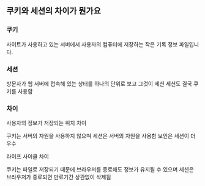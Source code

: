 ## 쿠키와 세션의 차이가 뭔가요

### 쿠키
사이트가 사용하고 있는 서버에서 사용자의 컴퓨터에 저장하는 작은 기록 정보 파일입니다.



### 세션
방문자가 웹 서버에 접속해 있는 상태를 하나의 단위로 보고 그것이 세션
세션도 결국 쿠키를 사용함


### 차이
사용자의 정보가 저장되는 위치 차이

쿠키는 서버의 자원을 사용하지 않으며 세션은 서버의 자원을 사용함
보안은 세션이 더 우수


라이프 사이클 차이

쿠키는 파일로 저장되기 때문에 브라우저를 종료해도 정보가 유지될 수 있으며
세션은 브라우저가 종료되면 만료기간 상관없이 삭제됨